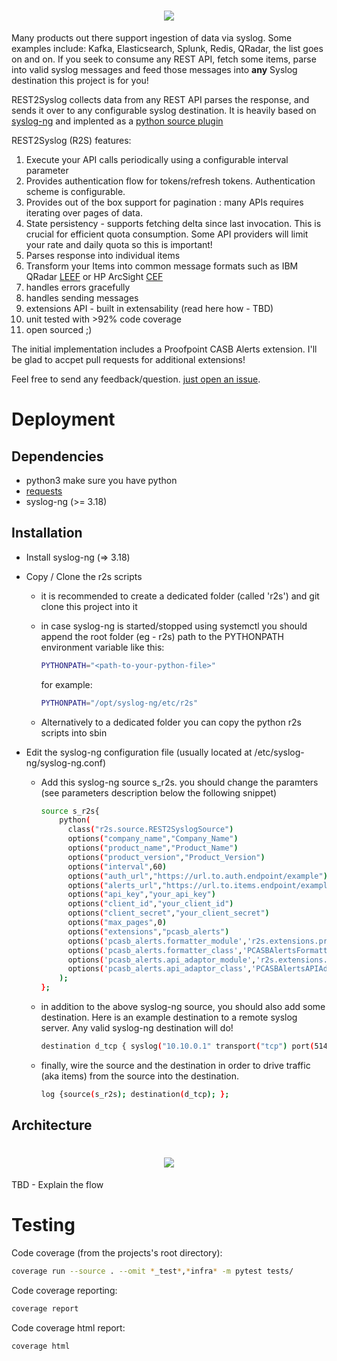 <h1 align="center">
  <img src="https://repository-images.githubusercontent.com/184577526/6d042f80-7056-11e9-9b2b-8e90c0ab0f40"/>
</h1>

Many products out there support ingestion of data via syslog. Some examples include: Kafka, Elasticsearch, Splunk, Redis, QRadar, the list goes on and on. If you seek to consume any REST API, fetch some items, parse into valid syslog messages and feed those messages into **any** Syslog destination this project is for you!

REST2Syslog collects data from any REST API parses the response, and sends it over to any configurable syslog destination. It is heavily based on [syslog-ng](https://www.syslog-ng.com/technical-documents/doc/syslog-ng-open-source-edition/3.18/administration-guide/2#TOPIC-1043883) and implented as a [python source plugin](https://www.syslog-ng.com/technical-documents/doc/syslog-ng-open-source-edition/3.18/administration-guide/23#TOPIC-1043966)

REST2Syslog (R2S) features:
1. Execute your API calls periodically using a configurable interval parameter
2. Provides authentication flow for tokens/refresh tokens. Authentication scheme is configurable.
3. Provides out of the box support for pagination : many APIs requires iterating over pages of data.
4. State persistency - supports fetching delta since last invocation. This is crucial for efficient quota consumption. Some API providers will limit your rate and daily quota so this is important!
5. Parses response into individual items
6. Transform your Items into common message formats such as IBM QRadar [LEEF](https://www.ibm.com/developerworks/community/wikis/form/anonymous/api/wiki/9989d3d7-02c1-444e-92be-576b33d2f2be/page/3dc63f46-4a33-4e0b-98bf-4e55b74e556b/attachment/a19b9122-5940-4c89-ba3e-4b4fc25e2328/media/QRadar_LEEF_Format_Guide.pdf) or HP ArcSight [CEF](https://community.microfocus.com/dcvta86296/attachments/dcvta86296/connector-documentation/1197/2/CommonEventFormatV25.pdf)
7. handles errors gracefully
8. handles sending messages
9. extensions API - built in extensability (read here how - TBD)
10. unit tested with >92% code coverage
11. open sourced ;)

The initial implementation includes a Proofpoint CASB Alerts extension. I'll be glad to accpet pull requests for additional extensions!

Feel free to send any feedback/question. [just open an issue](https://github.com/chenbekor/Rest2Syslog/issues).

# Deployment
## Dependencies
   - python3
   make sure you have python
   - [requests](https://2.python-requests.org/en/master/)
   - syslog-ng (>= 3.18)

## Installation
   - Install syslog-ng (=> 3.18)
   - Copy / Clone the r2s scripts

     - it is recommended to create a dedicated folder (called 'r2s') and git clone this project into it

     - in case syslog-ng is started/stopped using systemctl you should append the root folder (eg - r2s) path to the PYTHONPATH environment variable like this:
        ```sh
        PYTHONPATH="<path-to-your-python-file>"
        ```
        for example:
        ```sh
        PYTHONPATH="/opt/syslog-ng/etc/r2s"
        ```

      - Alternatively to a dedicated folder you can copy the python r2s scripts into sbin
   
   - Edit the syslog-ng configuration file (usually located at /etc/syslog-ng/syslog-ng.conf)

      - Add this syslog-ng source s_r2s. you should change the paramters (see parameters description below the following snippet)
        ```sh
        source s_r2s{
            python(
              class("r2s.source.REST2SyslogSource")
              options("company_name","Company_Name")
              options("product_name","Product_Name")
              options("product_version","Product_Version")
              options("interval",60)
              options("auth_url","https://url.to.auth.endpoint/example")
              options("alerts_url","https://url.to.items.endpoint/example")
              options("api_key","your_api_key")
              options("client_id","your_client_id")
              options("client_secret","your_client_secret")
              options("max_pages",0)
              options("extensions","pcasb_alerts")
              options('pcasb_alerts.formatter_module','r2s.extensions.proofpoint.pcasb.alerts_formatter')
              options('pcasb_alerts.formatter_class','PCASBAlertsFormatter')
              options('pcasb_alerts.api_adaptor_module','r2s.extensions.proofpoint.pcasb.alerts_api_adaptor')
              options('pcasb_alerts.api_adaptor_class','PCASBAlertsAPIAdaptor')
            );
        };
        ```
      - in addition to the above syslog-ng source, you should also add some destination. Here is an example destination to a remote syslog server. Any valid syslog-ng destination will do!
        ```sh
        destination d_tcp { syslog("10.10.0.1" transport("tcp") port(514) ); };
        ```
      - finally, wire the source and the destination in order to drive traffic (aka items) from the source into the destination.
        ```sh
        log {source(s_r2s); destination(d_tcp); };
        ```


## Architecture

<h1 align="center">
  <img src="https://github.com/chenbekor/Rest2Syslog/blob/master/wiki/images/R2S-Architecture.png"/>
</h1>

TBD - Explain the flow

# Testing
Code coverage (from the projects's root directory):
```sh
coverage run --source . --omit *_test*,*infra* -m pytest tests/
```
Code coverage reporting:
```sh
coverage report
```
Code coverage html report:
```sh
coverage html
```